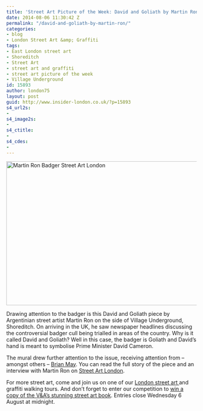 ```yaml
---
title: 'Street Art Picture of the Week: David and Goliath by Martin Ron'
date: 2014-08-06 11:30:42 Z
permalink: "/david-and-goliath-by-martin-ron/"
categories:
- blog
- London Street Art &amp; Graffiti
tags:
- East London street art
- Shoreditch
- Street Art
- street art and graffiti
- street art picture of the week
- Village Underground
id: 15893
author: london75
layout: post
guid: http://www.insider-london.co.uk/?p=15893
s4_url2s:
- 
s4_image2s:
- 
s4_ctitle:
- 
s4_cdes:
- 
---
```


[<img class="size-full wp-image-15895 aligncenter" src="http://www.insider-london.co.uk/wp-content/uploads/2014/08/MartinRonBadger.jpg" alt="Martin Ron Badger Street Art London" width="569" height="380" />](http://www.insider-london.co.uk/wp-content/uploads/2014/08/MartinRonBadger.jpg)
  
Drawing attention to the badger is this David and Goliath piece by Argentinian street artist Martin Ron on the side of Village Underground, Shoreditch. On arriving in the UK, he saw newspaper headlines discussing the controversial badger cull being trialled in areas of the country. Why is it called David and Goliath? Well in this case, the badger is Goliath and David&#8217;s hand is meant to symbolise Prime Minister David Cameron.

The mural drew further attention to the issue, receiving attention from &#8211; amongst others &#8211; <a href="http://www.brianmay.com/brian/brianssb/brianssbsep13a.html#16" target="_blank">Brian May</a>. You can read the full story of the piece and an interview with Martin Ron on <a href="http://streetartlondon.co.uk/blog/2013/08/28/badgergate-martin-ron-paints-the-vu-wall-2/#more-4381%20…" target="_blank">Street Art London</a>.

For more street art, come and join us on one of our <a href="http://www.insider-london.co.uk/london-graffiti-artists-walking-tours/" target="_blank">London street art </a>and graffiti walking tours. And don&#8217;t forget to enter our competition to <a href="http://www.insider-london.co.uk/2014/08/04/win-a-copy-of-street-art-by-riika-kuittinen/" target="_blank">win a copy of the V&A&#8217;s stunning street art book</a>. Entries close Wednesday 6 August at midnight.
